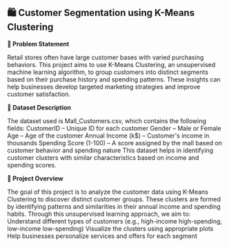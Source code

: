 ## **🛍️ Customer Segmentation using K-Means Clustering**
**📌 Problem Statement**

Retail stores often have large customer bases with varied purchasing behaviors. This project aims to use K-Means Clustering, an unsupervised machine learning algorithm, to group customers into distinct segments based on their purchase history and spending patterns. These insights can help businesses develop targeted marketing strategies and improve customer satisfaction.

**📁 Dataset Description**

The dataset used is Mall_Customers.csv, which contains the following fields:
CustomerID – Unique ID for each customer
Gender – Male or Female
Age – Age of the customer
Annual Income (k$) – Customer's income in thousands
Spending Score (1-100) – A score assigned by the mall based on customer behavior and spending nature
This dataset helps in identifying customer clusters with similar characteristics based on income and spending scores.

**🧠 Project Overview**

The goal of this project is to analyze the customer data using K-Means Clustering to discover distinct customer groups. These clusters are formed by identifying patterns and similarities in their annual income and spending habits.
Through this unsupervised learning approach, we aim to:
Understand different types of customers (e.g., high-income high-spending, low-income low-spending)
Visualize the clusters using appropriate plots
Help businesses personalize services and offers for each segment
